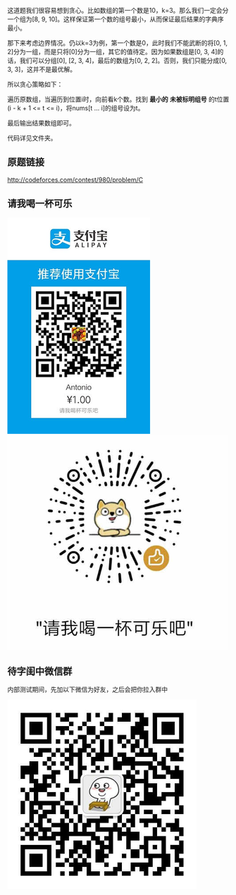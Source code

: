 这道题我们很容易想到贪心。比如数组的第一个数是10，k=3。那么我们一定会分一个组为[8, 9, 10]。这样保证第一个数的组号最小，从而保证最后结果的字典序最小。

那下来考虑边界情况。仍以k=3为例，第一个数是0，此时我们不能武断的将[0, 1, 2]分为一组，而是只将[0]分为一组，其它的值待定。因为如果数组是[0, 3, 4]的话，我们可以分组[0], [2, 3, 4]，最后的数组为[0, 2, 2]。否则，我们只能分成[0, 3, 3]，这并不是最优解。

所以贪心策略如下：

遍历原数组，当遍历到位置i时，向前看k个数。找到 **最小的** **未被标明组号** 的t位置 (i - k + 1 <= t <= i)，将nums[t ... i]的组号设为t。

最后输出结果数组即可。

代码详见文件夹。

## 原题链接

http://codeforces.com/contest/980/problem/C

## 请我喝一杯可乐

![](https://raw.githubusercontent.com/Inapt19/Resource/master/bonus_QR.jpg)
![](https://raw.githubusercontent.com/Inapt19/Resource/master/wechat_bonus_qr.jpg)

## 待字闺中微信群

内部测试期间，先加以下微信为好友，之后会把你拉入群中

![](https://raw.githubusercontent.com/Inapt19/Resource/master/wechat_QR.jpg)
